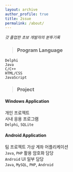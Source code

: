 ```yaml
---
layout: archive
author_profile: true
title: 2ssue
permalink: /about/
---
```


<p style="font-size: small;font-style: italic">갓 졸업한 초보 개발자의 분투기록</p>

> ###  Program Language

`Delphi`  
`Java`  
`C/C++`  
`HTML/CSS`  
`JavaScript`  

> ### Project

#### Windows Application  
개인 프로젝트  
사내 응용 프로그램  
`Delphi`, `SQLite`
#### Android Application
팀 프로젝트
가상 계좌 어플리케이션  
`Java`, `PHP` 활용 암호화 담당  
`Android` UI 일부 담당  
`Java`, `MySQL`, `PHP`, `Android`